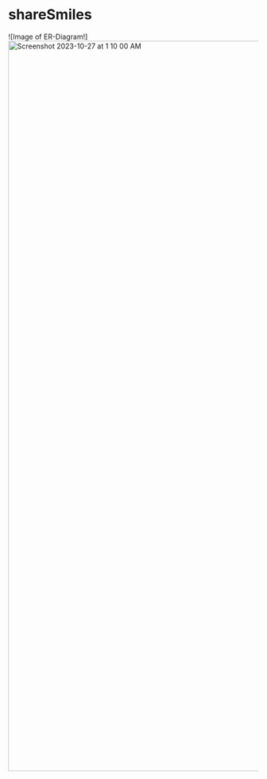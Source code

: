 # shareSmiles
![Image of ER-Diagram!] <img width="1470" alt="Screenshot 2023-10-27 at 1 10 00 AM" src="https://github.com/rakhikulkarni/shareSmiles/assets/149112139/8b8923c0-f56d-4f66-b729-e0bb63dd5dc2">

